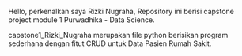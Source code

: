 Hello, perkenalkan saya Rizki Nugraha, Repository ini berisi capstone project module 1 Purwadhika - Data Science. 

capstone1_Rizki_Nugraha merupakan file python berisikan program sederhana dengan fitut CRUD untuk Data Pasien Rumah Sakit.

